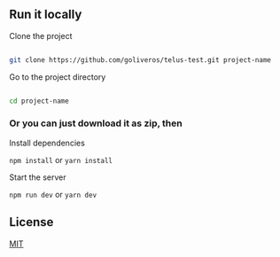 ## Run it locally

Clone the project

```bash

git clone https://github.com/goliveros/telus-test.git project-name

```

Go to the project directory

```bash

cd project-name

```

### Or you can just download it as zip, then

Install dependencies

`npm install` or `yarn install`

Start the server

`npm run dev` or `yarn dev`

## License

[MIT](https://choosealicense.com/licenses/mit/)
